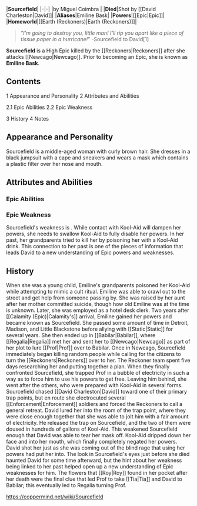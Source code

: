 |**Sourcefield**|
|-|-|
|by  Miguel Coimbra |
|**Died**|Shot by [[David Charleston\|David]]|
|**Aliases**|Emiline Bask|
|**Powers**|[[Epic\|Epic]]|
|**Homeworld**|[[Earth (Reckoners)\|Earth (Reckoners)]]|

>“*I'm going to destroy you, little man! I'll rip you apart like a piece of tissue paper in a hurricane!*”
\-Sourcefield to David[1]


**Sourcefield** is a High Epic killed by the [[Reckoners\|Reckoners]] after she attacks [[Newcago\|Newcago]]. Prior to becoming an Epic, she is known as **Emiline Bask**.

## Contents

1 Appearance and Personality
2 Attributes and Abilities

2.1 Epic Abilities
2.2 Epic Weakness


3 History
4 Notes


## Appearance and Personality
Sourcefield is a middle-aged woman with curly brown hair. She dresses in a black jumpsuit with a cape and sneakers and wears a mask which contains a plastic filter over her nose and mouth.

## Attributes and Abilities
### Epic Abilities

### Epic Weakness
Sourcefield's weakness is . While contact with Kool-Aid will dampen her powers, she needs to swallow Kool-Aid to fully disable her powers. In her past, her grandparents tried to kill her by poisoning her with a Kool-Aid drink. This connection to her past is one of the pieces of information that leads David to a new understanding of Epic powers and weaknesses.

## History
When she was a young child, Emiline's grandparents poisoned her Kool-Aid while attempting to mimic a cult ritual. Emiline was able to crawl out to the street and get help from someone passing by. She was raised by her aunt after her mother committed suicide, though how old Emiline was at the time is unknown. Later, she was employed as a hotel desk clerk. Two years after [[Calamity (Epic)\|Calamity's]] arrival, Emiline gained her powers and became known as Sourcefield. She passed some amount of time in Detroit, Madison, and Little Blackstone before allying with [[Static\|Static]] for several years. She then ended up in [[Babilar\|Babilar]], where [[Regalia\|Regalia]] met her and sent her to [[Newcago\|Newcago]] as part of her plot to lure [[Prof\|Prof]] over to Babilar.
Once in Newcago, Sourcefield immediately began killing random people while calling for the citizens to turn the [[Reckoners\|Reckoners]] over to her. The Reckoner team spent five days researching her and putting together a plan. When they finally confronted Sourcefield, she trapped Prof in a bubble of electricity in such a way as to force him to use his powers to get free. Leaving him behind, she went after the others, who were prepared with Kool-Aid in several forms. Sourcefield chased [[David Charleston\|David]] toward one of their primary trap points, but en route she electrocuted several [[Enforcement\|Enforcement]] soldiers and forced the Reckoners to call a general retreat. David lured her into the room of the trap point, where they were close enough together that she was able to jolt him with a fair amount of electricity. He released the trap on Sourcefield, and the two of them were doused in hundreds of gallons of Kool-Aid. This weakened Sourcefield enough that David was able to tear her mask off. Kool-Aid dripped down her face and into her mouth, which finally completely negated her powers. David shot her just as she was coming out of the blind rage that using her powers had put her into.
The look in Sourcefield's eyes just before she died haunted David for some time afterward, but the hint about her weakness being linked to her past helped open up a new understanding of Epic weaknesses for him. The flowers that [[Roy\|Roy]] found in her pocket after her death were the final clue that led Prof to take [[Tia\|Tia]] and David to Babilar; this eventually led to Regalia turning Prof.



https://coppermind.net/wiki/Sourcefield